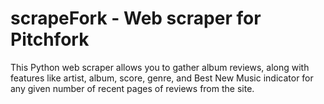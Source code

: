 # scrapeFork - Web scraper for Pitchfork

This Python web scraper allows you to gather album reviews, along with features like artist, album, score, genre, and Best New Music indicator for any given number of recent pages of reviews from the site.
